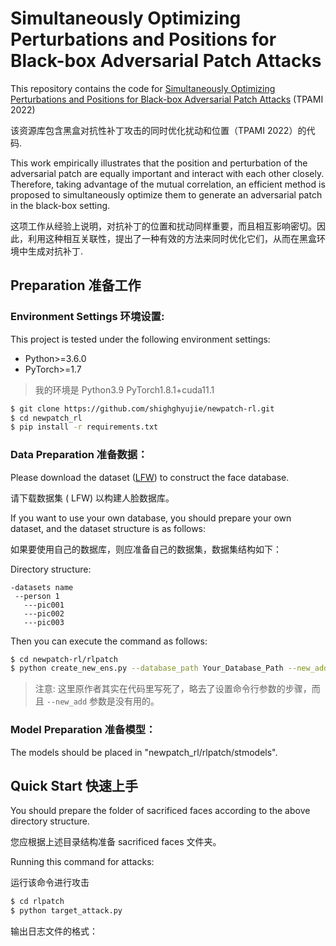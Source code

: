 # Simultaneously Optimizing Perturbations and Positions for Black-box Adversarial Patch Attacks

This repository contains the code for [Simultaneously Optimizing Perturbations and Positions for Black-box Adversarial Patch Attacks](https://arxiv.org/abs/2212.12995) (TPAMI 2022)

该资源库包含黑盒对抗性补丁攻击的同时优化扰动和位置（TPAMI 2022）的代码.

This work empirically illustrates that the position and perturbation of the adversarial patch are equally important and interact with each other closely. Therefore, taking advantage of the mutual correlation, an efficient method is proposed to simultaneously optimize them to generate an adversarial patch in the black-box setting.  

这项工作从经验上说明，对抗补丁的位置和扰动同样重要，而且相互影响密切。因此，利用这种相互关联性，提出了一种有效的方法来同时优化它们，从而在黑盒环境中生成对抗补丁.

## Preparation  准备工作

### Environment Settings  环境设置:

This project is tested under the following environment settings:
+ Python>=3.6.0
+ PyTorch>=1.7

> 我的环境是 Python3.9 PyTorch1.8.1+cuda11.1

```bash
$ git clone https://github.com/shighghyujie/newpatch-rl.git
$ cd newpatch_rl
$ pip install -r requirements.txt
```
### Data Preparation  准备数据：
Please download the dataset ([LFW](http://vis-www.cs.umass.edu/lfw/)) to construct the face database.

请下载数据集 ( LFW) 以构建人脸数据库。

If you want to use your own database, you should prepare your own dataset, and the dataset structure is as follows:

如果要使用自己的数据库，则应准备自己的数据集，数据集结构如下：

Directory structure:
```
-datasets name
 --person 1
   ---pic001
   ---pic002
   ---pic003  
```
Then you can execute the command as follows:

```bash
$ cd newpatch-rl/rlpatch
$ python create_new_ens.py --database_path Your_Database_Path --new_add 0
```

> 注意: 这里原作者其实在代码里写死了，略去了设置命令行参数的步骤，而且 `--new_add` 参数是没有用的。

### Model Preparation  准备模型：

The models should be placed  in "newpatch_rl/rlpatch/stmodels".

## Quick Start  快速上手
You should prepare the folder of sacrificed faces according to the above directory structure.

您应根据上述目录结构准备 sacrificed faces 文件夹。

Running this command for attacks:

运行该命令进行攻击

```bash
$ cd rlpatch
$ python target_attack.py
```
输出日志文件的格式：
